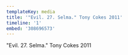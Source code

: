 ```yaml
---
templateKey: media
title: '"Evil. 27. Selma." Tony Cokes 2011'
timeline: '1'
embed: '308696573'
---
```

"Evil. 27. Selma." Tony Cokes 2011
